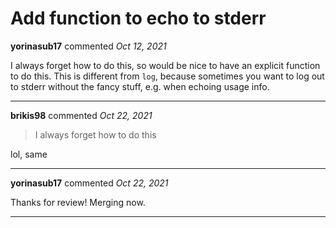 # Add function to echo to stderr

**yorinasub17** commented *Oct 12, 2021*

I always forget how to do this, so would be nice to have an explicit function to do this. This is different from `log`, because sometimes you want to log out to stderr without the fancy stuff, e.g. when echoing usage info.
<br />
***


**brikis98** commented *Oct 22, 2021*

> I always forget how to do this

lol, same


***

**yorinasub17** commented *Oct 22, 2021*

Thanks for review! Merging now.
***

